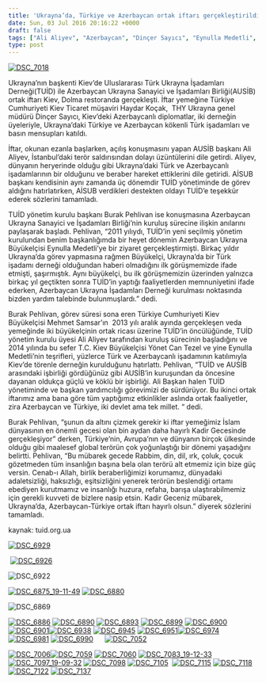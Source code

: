 ```yaml
---
title: 'Ukrayna’da, Türkiye ve Azerbaycan ortak iftarı gerçekleştirildi'
date: Sun, 03 Jul 2016 20:16:22 +0000
draft: false
tags: ["Ali Aliyev", "Azerbaycan", "Dinçer Sayıcı", "Eynulla Medetli", "Haydar Koçak", "iftar", "Kiev'de İftar", "Kiev'de Ramazan", "Mehmet Samsar", "restoran dolma", "TUİD", "TUİD (Türk Ukrayna İşadamları Derneği)", "Ukrayna Azerbaycan İşadamları Derneği", "Ukrayna Türk Toplumu"]
type: post
---
```


[![DSC_7018](https://burakpehlivan.org/wp-content/uploads/2016/07/DSC_70181.jpg)](https://burakpehlivan.org/wp-content/uploads/2016/07/DSC_70181.jpg)




Ukrayna’nın başkenti Kiev’de Uluslararası Türk Ukrayna İşadamları Derneği(TUİD) ile Azerbaycan Ukrayna Sanayici ve İşadamları Birliği(AUSİB) ortak iftarı Kiev, Dolma restoranda gerçekleşti. İftar yemeğine Türkiye Cumhuriyeti Kiev Ticaret müşaviri Haydar Koçak,  THY Ukrayna genel müdürü Dinçer Sayıcı, Kiev’deki Azerbaycanlı diplomatlar, iki derneğin üyeleriyle, Ukrayna’daki Türkiye ve Azerbaycan kökenli Türk işadamları ve basın mensupları katıldı. 




İftar, okunan ezanla başlarken, açılış konuşmasını yapan AUSİB başkanı Ali Aliyev, İstanbul’daki terör saldırısından dolayı üzüntülerini dile getirdi. Aliyev, dünyanın heryerinde olduğu gibi Ukrayna’daki Türk ve Azerbaycanlı işadamlarının bir olduğunu ve beraber hareket ettiklerini dile getiridi. AİSUB başkanı kendisinin aynı zamanda üç dönemdir TUİD yönetiminde de görev aldığını hatırlatırken, AİSUB verdikleri destekten oldayı TUİD’e teşekkür ederek sözlerini tamamladı. 




TUİD yönetim kurulu başkanı Burak Pehlivan ise konuşmasına Azerbaycan Ukrayna Sanayici ve İşadamları Birliği’nin kuruluş sürecine ilişkin anılarını paylaşarak başladı. Pehlivan, “2011 yılıydı, TUİD’in yeni seçilmiş yönetim kurulundan benim başkanlığımda bir heyet dönemin Azerbaycan Ukrayna Büyükelçisi Eynulla Medetli’ye bir ziyaret gerçekleştirmişti. Birkaç yıldır Ukrayna’da görev yapmasına rağmen Büyükelçi, Ukrayna’da bir Türk işadamı derneği olduğundan haberi olmadığını ilk görüşmemizde ifade etmişti, şaşırmıştık. Aynı büyükelçi, bu ilk görüşmemizin üzerinden yalnızca birkaç yıl geçtikten sonra TUİD’in yaptığı faaliyetlerden memnuniyetini ifade ederken, Azerbaycan Ukrayna İşadamları Derneği kurulması noktasında bizden yardım talebinde bulunmuşlardı.” dedi. 




Burak Pehlivan, görev süresi sona eren Türkiye Cumhuriyeti Kiev Büyükelçisi Mehmet Samsar’ın  2013 yılı aralık ayında gerçekleşen veda yemeğinde iki büyükelçinin ortak ricası üzerine TUİD’in öncülüğünde, TUİD yönetim kurulu üyesi Ali Aliyev tarafından kuruluş sürecinin başladığını ve 2014 yılında bu sefer T.C. Kiev Büyükelçisi Yönet Can Tezel ve yine Eynulla Medetli’nin teşrifleri, yüzlerce Türk ve Azerbaycanlı işadamının katılımıyla Kiev’de törenle derneğin kurulduğunu hatırlattı. Pehlivan, “TUİD ve AUSİB arasındaki işbirliği gördüğünüz gibi AUSİB’in kuruşundan da öncesine dayanan oldukça güçlü ve köklü bir işbirliği. Ali Başkan halen TUİD yönetiminde ve başkan yardımcılığı görevimizi de sürdürüyor. Bu ikinci ortak iftarımız ama bana göre tüm yaptığımız etkinlikler aslında ortak faaliyetler, zira Azerbaycan ve Türkiye, iki devlet ama tek millet. “ dedi. 




Burak Pehlivan, “şunun da altını çizmek gerekir ki iftar yemeğimiz İslam dünyasının en önemli gecesi olan bin aydan daha hayırlı Kadir Gecesinde gerçekleşiyor” derken, Türkiye’nin, Avrupa’nın ve dünyanın birçok ülkesinde olduğu gibi maalesef global terörün çok yoğunlaştığı bir dönemi yaşadığını belirtti. Pehlivan, “Bu mübarek gecede Rabbim, din, dil, ırk, çoluk, çocuk gözetmeden tüm insanlığın başına bela olan terörü alt etmemiz için bize güç versin. Cenab-ı Allah, birlik beraberliğimizi korumamız, dünyadaki adaletsizliği, haksızlığı, eşitsizliğini yenerek terörün beslendiği ortamı ebediyen kurutmamız ve insanlığı huzura, refaha, barışa ulaştırabilmemiz için gerekli kuvveti de bizlere nasip etsin. Kadir Geceniz mübarek, Ukrayna’da, Azerbaycan-Türkiye ortak iftarı hayırlı olsun.” diyerek sözlerini tamamladı. 




kaynak: tuid.org.ua




[![DSC_6929](https://burakpehlivan.org/wp-content/uploads/2016/07/DSC_69291.jpg)](https://burakpehlivan.org/wp-content/uploads/2016/07/DSC_69291.jpg)




 [![DSC_6926](https://burakpehlivan.org/wp-content/uploads/2016/07/DSC_6926.jpg)](https://burakpehlivan.org/wp-content/uploads/2016/07/DSC_6926.jpg)




![DSC_6922](https://burakpehlivan.org/wp-content/uploads/2016/07/DSC_6922.jpg)







[![DSC_6875_19-11-49](https://burakpehlivan.org/wp-content/uploads/2016/07/DSC_6875_19-11-49.jpg)](https://burakpehlivan.org/wp-content/uploads/2016/07/DSC_6875_19-11-49.jpg) [![DSC_6880](https://burakpehlivan.org/wp-content/uploads/2016/07/DSC_6880.jpg)](https://burakpehlivan.org/wp-content/uploads/2016/07/DSC_6880.jpg)




![DSC_6869](https://burakpehlivan.org/wp-content/uploads/2016/07/DSC_6869.jpg)




[![DSC_6886](https://burakpehlivan.org/wp-content/uploads/2016/07/DSC_6886.jpg)](https://burakpehlivan.org/wp-content/uploads/2016/07/DSC_6886.jpg) [![DSC_6890](https://burakpehlivan.org/wp-content/uploads/2016/07/DSC_6890.jpg)](https://burakpehlivan.org/wp-content/uploads/2016/07/DSC_6890.jpg) [![DSC_6893](https://burakpehlivan.org/wp-content/uploads/2016/07/DSC_6893.jpg)](https://burakpehlivan.org/wp-content/uploads/2016/07/DSC_6893.jpg) [![DSC_6899](https://burakpehlivan.org/wp-content/uploads/2016/07/DSC_6899.jpg)](https://burakpehlivan.org/wp-content/uploads/2016/07/DSC_6899.jpg) [![DSC_6900](https://burakpehlivan.org/wp-content/uploads/2016/07/DSC_6900.jpg)](https://burakpehlivan.org/wp-content/uploads/2016/07/DSC_6900.jpg) [![DSC_6901](https://burakpehlivan.org/wp-content/uploads/2016/07/DSC_6901.jpg)](https://burakpehlivan.org/wp-content/uploads/2016/07/DSC_6901.jpg)[![DSC_6938](https://burakpehlivan.org/wp-content/uploads/2016/07/DSC_6938.jpg)](https://burakpehlivan.org/wp-content/uploads/2016/07/DSC_6938.jpg) [![DSC_6945](https://burakpehlivan.org/wp-content/uploads/2016/07/DSC_6945.jpg)](https://burakpehlivan.org/wp-content/uploads/2016/07/DSC_6945.jpg) [![DSC_6951](https://burakpehlivan.org/wp-content/uploads/2016/07/DSC_6951.jpg)](https://burakpehlivan.org/wp-content/uploads/2016/07/DSC_6951.jpg)[![DSC_6974](https://burakpehlivan.org/wp-content/uploads/2016/07/DSC_6974.jpg)](https://burakpehlivan.org/wp-content/uploads/2016/07/DSC_6974.jpg)[![DSC_6981](https://burakpehlivan.org/wp-content/uploads/2016/07/DSC_6981.jpg)](https://burakpehlivan.org/wp-content/uploads/2016/07/DSC_6981.jpg) [![DSC_6990](https://burakpehlivan.org/wp-content/uploads/2016/07/DSC_6990.jpg)](https://burakpehlivan.org/wp-content/uploads/2016/07/DSC_6990.jpg)      [![DSC_7052](https://burakpehlivan.org/wp-content/uploads/2016/07/DSC_7052.jpg)](https://burakpehlivan.org/wp-content/uploads/2016/07/DSC_7052.jpg)




[![DSC_7006](https://burakpehlivan.org/wp-content/uploads/2016/07/DSC_70061.jpg)![DSC_7059](https://burakpehlivan.org/wp-content/uploads/2016/07/DSC_7059.jpg)](https://burakpehlivan.org/wp-content/uploads/2016/07/DSC_7059.jpg) [![DSC_7060](https://burakpehlivan.org/wp-content/uploads/2016/07/DSC_7060.jpg)](https://burakpehlivan.org/wp-content/uploads/2016/07/DSC_7060.jpg) [![DSC_7083_19-12-33](https://burakpehlivan.org/wp-content/uploads/2016/07/DSC_7083_19-12-33.jpg)](https://burakpehlivan.org/wp-content/uploads/2016/07/DSC_7083_19-12-33.jpg) [![DSC_7097_19-09-32](https://burakpehlivan.org/wp-content/uploads/2016/07/DSC_7097_19-09-32.jpg)](https://burakpehlivan.org/wp-content/uploads/2016/07/DSC_7097_19-09-32.jpg) [![DSC_7098](https://burakpehlivan.org/wp-content/uploads/2016/07/DSC_7098.jpg)](https://burakpehlivan.org/wp-content/uploads/2016/07/DSC_7098.jpg) [![DSC_7105](https://burakpehlivan.org/wp-content/uploads/2016/07/DSC_7105.jpg)](https://burakpehlivan.org/wp-content/uploads/2016/07/DSC_7105.jpg)  [![DSC_7115](https://burakpehlivan.org/wp-content/uploads/2016/07/DSC_7115.jpg)](https://burakpehlivan.org/wp-content/uploads/2016/07/DSC_7115.jpg) [![DSC_7118](https://burakpehlivan.org/wp-content/uploads/2016/07/DSC_7118.jpg)](https://burakpehlivan.org/wp-content/uploads/2016/07/DSC_7118.jpg) [![DSC_7122](https://burakpehlivan.org/wp-content/uploads/2016/07/DSC_7122.jpg)](https://burakpehlivan.org/wp-content/uploads/2016/07/DSC_7122.jpg) [![DSC_7137](https://burakpehlivan.org/wp-content/uploads/2016/07/DSC_7137.jpg)](https://burakpehlivan.org/wp-content/uploads/2016/07/DSC_7137.jpg)